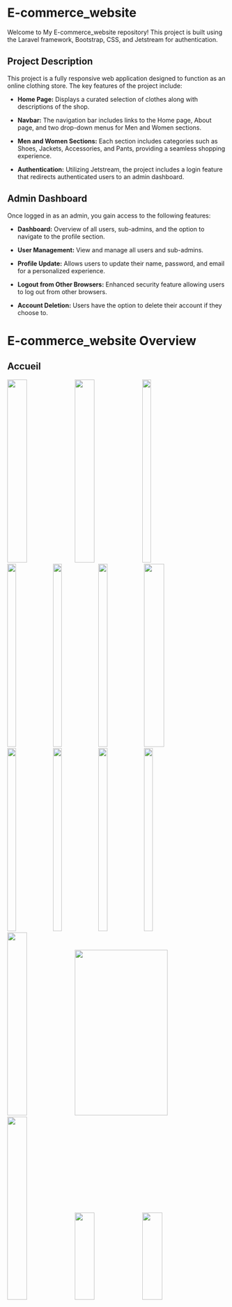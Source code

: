 # E-commerce_website

Welcome to My E-commerce_website repository! This project is built using the Laravel framework, Bootstrap, CSS, and Jetstream for authentication.

## Project Description 

This project is a fully responsive web application designed to function as an online clothing store. The key features of the project include:

- **Home Page:** Displays a curated selection of clothes along with descriptions of the shop.

- **Navbar:** The navigation bar includes links to the Home page, About page, and two drop-down menus for Men and Women sections.

- **Men and Women Sections:** Each section includes categories such as Shoes, Jackets, Accessories, and Pants, providing a seamless shopping experience.

- **Authentication:** Utilizing Jetstream, the project includes a login feature that redirects authenticated users to an admin dashboard.

## Admin Dashboard

Once logged in as an admin, you gain access to the following features:

- **Dashboard:** Overview of all users, sub-admins, and the option to navigate to the profile section.

- **User Management:** View and manage all users and sub-admins.

- **Profile Update:** Allows users to update their name, password, and email for a personalized experience.

- **Logout from Other Browsers:** Enhanced security feature allowing users to log out from other browsers.

- **Account Deletion:** Users have the option to delete their account if they choose to.

# E-commerce_website Overview

## Accueil

<img src="https://github.com/BoukhaAyo/My-Project-Overview/assets/103447604/f31ef156-4b3b-49fb-a704-daaaea837c93" width="30%" height="420px"/>
<img src="https://github.com/BoukhaAyo/My-Project-Overview/assets/103447604/7f8c55d3-aed0-4dff-9543-7a405b828a1a" width="30%" height="420px"/>
<img src="https://github.com/BoukhaAyo/My-Project-Overview/assets/103447604/16264287-5a86-4857-80ec-5ad138f76233" width="20%" height="420px"/>
<img src="https://github.com/BoukhaAyo/My-Project-Overview/assets/103447604/cf910d6f-b8bf-4054-89e4-b357d282fff7" width="20%" height="420px"/>
<img src="https://github.com/BoukhaAyo/My-Project-Overview/assets/103447604/7c726eb5-75b8-444e-87f3-defa6288d723" width="20%" height="420px"/>
<img src="https://github.com/BoukhaAyo/My-Project-Overview/assets/103447604/e991e1fa-3ed6-4721-92c0-c8047d3abe3c" width="20%" height="420px"/>
<img src="https://github.com/BoukhaAyo/My-Project-Overview/assets/103447604/a1b14fcb-0285-47f6-ae30-e87d39e464a7" width="30%" height="420px"/>
<img src="https://github.com/BoukhaAyo/My-Project-Overview/assets/103447604/2fc729bf-c2b1-432d-b986-9aca1d65c18c" width="20%" height="420px"/>
<img src="https://github.com/BoukhaAyo/My-Project-Overview/assets/103447604/9e5003dd-38fc-4b6a-90bf-555cef02cefe" width="20%" height="420px"/>
<img src="https://github.com/BoukhaAyo/My-Project-Overview/assets/103447604/0b5bbd22-1bfa-4fe9-ba7b-7bda72d43925" width="20%" height="420px"/>
<img src="https://github.com/BoukhaAyo/My-Project-Overview/assets/103447604/238de18e-f9a3-4f44-91de-5f2ec8c7adb7" width="20%" height="420px"/>
<img src="https://github.com/BoukhaAyo/My-Project-Overview/assets/103447604/40a96600-8c32-4104-bc20-bc761ae92956" width="30%" height="420px"/>
<img src="https://github.com/BoukhaAyo/My-Project-Overview/assets/103447604/bb54cce9-7d52-44d8-b8b5-4fe5d9389a43" width="65%" height="380px"/>
<img src="https://github.com/BoukhaAyo/My-Project-Overview/assets/103447604/a559e25b-aae1-4a29-aa4f-453429afd35e" width="30%" height="420px"/>
<img src="https://github.com/BoukhaAyo/My-Project-Overview/assets/103447604/ab50c590-b1b3-4c08-b2cc-5c96897edcc3" width="30%" height="200px"/>
<img src="https://github.com/BoukhaAyo/My-Project-Overview/assets/103447604/fdb873fc-8bf3-47be-8f50-18112b3e432d" width="30%" height="200px"/>
